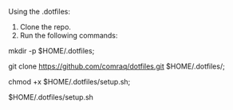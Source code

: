 Using the .dotfiles:


1) Clone the repo.
2) Run the following commands:


mkdir -p $HOME/.dotfiles;

git clone https://github.com/comraq/dotfiles.git $HOME/.dotfiles/;

chmod +x $HOME/.dotfiles/setup.sh;

$HOME/.dotfiles/setup.sh
